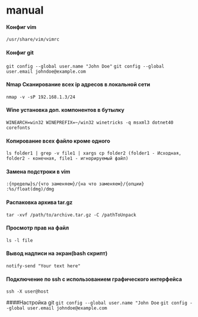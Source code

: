 # manual

#### Конфиг vim
`/usr/share/vim/vimrc`

#### Конфиг git
`git config --global user.name "John Doe"`
`git config --global user.email johndoe@example.com`


#### Nmap Сканирование всех ip адресов в локальной сети
`nmap -v -sP 192.168.1.3/24`


#### Wine установка доп. компонентов в бутылку
`WINEARCH=win32 WINEPREFIX=~/win32 winetricks -q msxml3 dotnet40 corefonts`


#### Копирование всех файло кроме одного
`ls folder1 | grep -v file1 | xargs cp folder2 (folder1 - Исходная, folder2 - конечная, file1 - игнорируемый файл)`


#### Замена подстроки в vim
`:{пределы}s/{что заменяем}/{на что заменяем}/{опции}`
`:%s/float(dmg)/dmg`


#### Распаковка архива tar.gz
`tar -xvf /path/to/archive.tar.gz -C /pathToUnpack`


#### Просмотр прав на файл
`ls -l file`


#### Вывод надписи на экран(bash скрипт)
`notify-send "Your text here"`


#### Подключение по ssh с использованием графического интерфейса
`ssh -X user@host`

####Настройка git
`git config --global user.name "John Doe`
`git config --global user.email johndoe@example.com`
